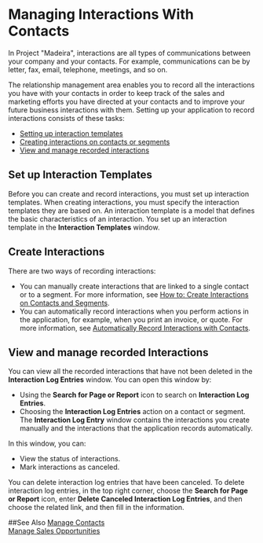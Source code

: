 <properties
                pageTitle="Interactions | Project “Madeira”"
                description="Describes using interactions with contacts in Project “Madeira”"
                services="project-madeira"
                documentationCenter=""
                authors="jswymer"
/>
<tags
    ms.service="project-madeira"
    ms.topic="article"
    ms.devlang="na"
    ms.tgt_pltfrm="na"
    ms.workload="na"
    ms.date="05/12/2016"
    ms.author="jswymer" />

# Managing Interactions With Contacts
In Project "Madeira", interactions are all types of communications between your company and your contacts. For example, communications can be by letter, fax, email, telephone, meetings, and so on.

The relationship management area enables you to record all the interactions you have with your contacts in order to keep track of the sales and marketing efforts you have directed at your contacts and to improve your future business interactions with them. Setting up your application to record interactions consists of these tasks:

* [Setting up interaction templates](#setting-up-interaction-templates)
* [Creating interactions on contacts or segments](#creating-interactions-on-contacts-or-segments)
* [View and manage recorded interactions](#view-and-manage-recorded-interactions)

## Set up Interaction Templates
Before you can create and record interactions, you must set up interaction templates. When creating interactions, you must specify the interaction templates they are based on. An interaction template is a model that defines the basic characteristics of an interaction.
You set up an interaction template in the **Interaction Templates** window.  

## Create Interactions
There are two ways of recording interactions:

* You can manually create interactions that are linked to a single contact or to a segment. For more information, see [How to: Create Interactions on Contacts and Segments](marketing-how-create-interactions.md).  
* You can automatically record interactions when you perform actions in the application, for example, when you print an invoice, or quote. For more information, see [Automatically Record Interactions with Contacts](marketing-auto-record-interactions.md).

## View and manage recorded Interactions
You can view all the recorded interactions that have not been deleted in the **Interaction Log Entries** window. You can open this window by:

* Using the **Search for Page or Report** icon to search on **Interaction Log Entries**.
* Choosing the **Interaction Log Entries** action on a contact or segment.
The **Interaction Log Entry** window contains the interactions you create manually and the interactions that the application records automatically.

In this window, you can:

* View the status of interactions.
* Mark interactions as canceled.

You can delete interaction log entries that have been canceled. To delete interaction log entries, in the top right corner, choose the **Search for Page or Report** icon, enter **Delete Canceled Interaction Log Entries**, and then choose the related link, and then fill in the information.

##See Also
[Manage Contacts](marketing-contacts.md)  
[Manage Sales Opportunities](marketing-manage-sales-opportunities.md)  
